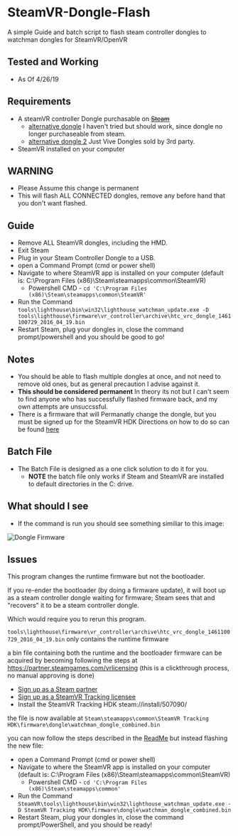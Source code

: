 # SteamVR-Dongle-Flash
A simple Guide and batch script to flash steam controller dongles to watchman dongles for SteamVR/OpenVR

## Tested and Working
 - As Of 4/26/19
 
## Requirements

- A steamVR controller Dongle purchasable on ~~[Steam](https://store.steampowered.com/app/530260/Steam_Controller_Wireless_Receiver/)~~
  - [alternative dongle](https://www.virtualbuilds.com/product-page/usb-wireless-receiver-dongle) I haven't tried but should work, since dongle no longer purchaseable from steam.
  - [alternative dongle 2](https://tundra-labs.com/shop/vive-dongle) Just Vive Dongles sold by 3rd party.
- SteamVR installed on your computer

## WARNING

- Please Assume this change is permanent
- This will flash ALL CONNECTED dongles, remove any before hand that you don't want flashed.

## Guide

- Remove ALL SteamVR dongles, including the HMD.
- Exit Steam
- Plug in your Steam Controller Dongle to a USB.
- open a Command Prompt (cmd or power shell)
- Navigate to where SteamVR app is installed on your computer (default is: C:\Program Files (x86)\Steam\steamapps\common\SteamVR)
  - Powershell CMD - `cd 'C:\Program Files (x86)\Steam\steamapps\common\SteamVR'`
- Run the Command `tools\lighthouse\bin\win32\lighthouse_watchman_update.exe -D tools\lighthouse\firmware\vr_controller\archive\htc_vrc_dongle_1461100729_2016_04_19.bin`
- Restart Steam, plug your dongles in, close the command prompt/powershell and you should be good to go!

## Notes

- You should be able to flash multiple dongles at once, and not need to remove old ones, but as general precaution I advise against it.
- **This should be considered permanent** In theory its not but I can't seem to find anyone who has successfully flashed firmware back, and my own attempts are unsuccssful.
- There is a firmware that will Permanatly change the dongle, but you must be signed up for the SteamVR HDK Directions on how to do so can be found [here](https://partner.steamgames.com/vrlicensing)

## Batch File
- The Batch File is designed as a one click solution to do it for you.
  - **NOTE** the batch file only works if Steam and SteamVR are installed to default directories in the C: drive.

## What should I see

- If the command is run you should see something similiar to this image:

![Dongle Firmware](/res/donglefirmware.png)

## Issues

This program changes the runtime firmware but not the bootloader.

If you re-ender the bootloader (by doing a firmware update), it will boot up as a steam controller dongle waiting for firmware; Steam sees that and "recovers" it to be a steam controller dongle.

Which would require you to rerun this program.

`tools\lighthouse\firmware\vr_controller\archive\htc_vrc_dongle_1461100729_2016_04_19.bin` only contains the runtime firmware

a bin file containing both the runtime and the bootloader firmware can be acquired by becoming following the steps at https://partner.steamgames.com/vrlicensing (this is a clickthrough process, no manual approving is done)
- [Sign up as a Steam partner](https://partner.steamgames.com/)
- [Sign up as a SteamVR Tracking licensee](https://partner.steamgames.com/pub/vrtrackingonboarding)
- Install the SteamVR Tracking HDK steam://install/507090/

the file is now available at `Steam\steamapps\common\SteamVR Tracking HDK\firmware\dongle\watchman_dongle_combined.bin`

you can now follow the steps described in the [ReadMe](https://github.com/ykeara/SteamVR-Dongle-Flash/blob/master/README.md)
but instead flashing the new file:

- open a Command Prompt (cmd or power shell)
- Navigate to where the SteamVR app is installed on your computer (default is: C:\Program Files (x86)\Steam\steamapps\common\SteamVR)
  - Powershell CMD - `cd 'C:\Program Files (x86)\Steam\steamapps\common'`
- Run the Command `SteamVR\tools\lighthouse\bin\win32\lighthouse_watchman_update.exe -D SteamVR Tracking HDK\firmware\dongle\watchman_dongle_combined.bin`
- Restart Steam, plug your dongles in, close the command prompt/PowerShell, and you should be ready!
